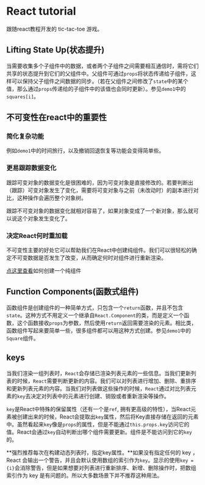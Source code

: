 # React tutorial
跟随react教程开发的 tic-tac-toe 游戏。

## Lifting State Up(状态提升)
当需要收集多个子组件中的数据，或者两个子组件之间需要相互通信时，需将它们共享的状态提升到它们的父组件中。父组件可通过`props`将状态传递给子组件，这样可以保持父子组件之间数据的同步。（若在父组件之间修改了`state`中的某个值，那么通过`props`传递给的子组件中的该值也会同时更新）。参见`demo1`中的`squares[i]`。

## 不可变性在react中的重要性
### 简化复杂功能
例如`demo1`中的时间旅行，以及撤销回退恢复等功能会变得简单些。

### 更易跟踪数据变化
跟踪可变对象的数据变化是很困难的，因为可变对象是直接修改的。若要判断出（跟踪）可变对象发生了变化，需要将可变对象与之前（未改动时）的副本进行对比，这种操作会遍历整个对象树。

跟踪不可变对象的数据变化就相对容易了，如果对象变成了一个新对象，那么就可以说这个对象发生变化了。

### 决定React何时重加载
不可变性主要的好处它可以帮助我们在React中创建纯组件。我们可以很轻松的确定不可变数据是否发生了改变，从而确定何时对组件进行重新渲染。

[点这里查看](https://reactjs.org/docs/optimizing-performance.html#examples)如何创建一个纯组件

## Function Components(函数式组件)
函数组件是创建组件的一种简单方式，只包含一个`return`函数，并且不包含`state`。这种方式不用定义一个继承自`React.Component`的类，而是定义一个函数，这个函数接收`props`为参数，然后使用`return`返回需要渲染的元素。相比类，函数组件写起来要简单一些，很多组件都可以用这种方式创建。参见`demo1`中的`Square`组件。

## keys
当我们渲染一组列表时，`React`会存储已渲染列表元素的一些信息。当我们更新列表的时候，`React`需要判断更新的内容。我们可以对列表进行增加、删除、重排序和更新列表元素的内容。当我们对列表做这些操作的时候，`React`通过对比列表元素的`key`去决定对列表中的元素进行创建、销毁或者重新渲染等操作。

`key`是React中特殊的保留属性（还有一个是`ref`, 拥有更高级的特性），当React元素被创建出来的时候，React会提取出`key`属性，然后将Key直接存储在返回的元素中。虽然看起来`key`像是`props`的属性，但是不能通过`this.props.key`访问它的值。React会通过`key`自动判断出哪个组件需要更新。组件是不能访问到它的`key`的。

**强烈推荐每次在构建动态列表时，指定key属性。**如果没有指定任何的 key ，React 会输出一个警告，并且会默认使用数组的索引作为`key`。显示的使用`key = {i}`会消除警告，但是如果想要对列表进行重新排序、新增、删除操作时，把数组索引作为 key 是有问题的。所以大多数场景下并不推荐这种用法。
